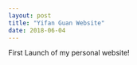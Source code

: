 ```yaml
---
layout: post
title: "Yifan Guan Website"
date: 2018-06-04
---
```


First Launch of my personal website!